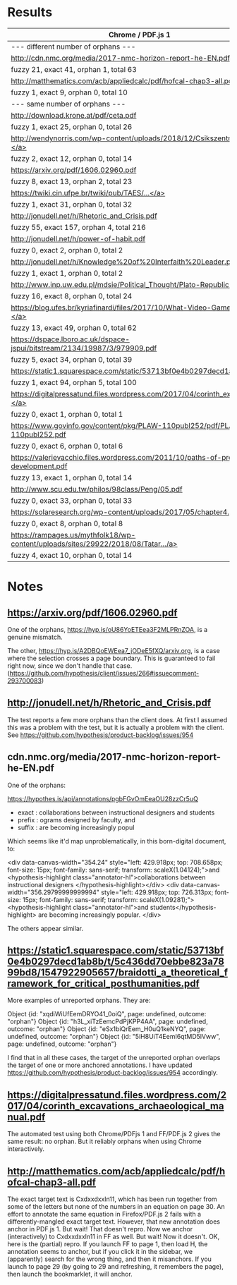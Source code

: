 # Results

|Chrome / PDF.js 1|Firefox / PDF.js 2 
|---|-
| --- different number of orphans --- |
| http://cdn.nmc.org/media/2017-nmc-horizon-report-he-EN.pdf | http://cdn.nmc.org/media/2017-nmc-horizon-report-he-EN.pdf
| fuzzy 21, exact 41, orphan 1, total 63 | fuzzy 50, exact 9, orphan 4, total 63
| http://matthematics.com/acb/appliedcalc/pdf/hofcal-chap3-all.pdf | http://matthematics.com/acb/appliedcalc/pdf/hofcal-chap3-all.pdf
| fuzzy 1, exact 9, orphan 0, total 10 | fuzzy 4, exact 5, orphan 1, total 10
| --- same  number of orphans --- |
| http://download.krone.at/pdf/ceta.pdf | http://download.krone.at/pdf/ceta.pdf 
|fuzzy 1, exact 25, orphan 0, total 26 | fuzzy 1, exact 25, orphan 0, total 26 | 
| <a href="http://wendynorris.com/wp-content/uploads/2018/12/Csikszentmihaly-and-Rochberg-Halton-1981-The-Meaning-of-Things-Domestic-Symbols-and-the-Self.pdf">http://wendynorris.com/wp-content/uploads/2018/12/Csikszentmihaly...</a> | <a href="http://wendynorris.com/wp-content/uploads/2018/12/Csikszentmihaly-and-Rochberg-Halton-1981-The-Meaning-of-Things-Domestic-Symbols-and-the-Self.pdf">http://wendynorris.com/wp-content/uploads/2018/12/Csikszentmihaly...</a> 
|fuzzy 2, exact 12, orphan 0, total 14 | fuzzy 11, exact 3, orphan 0, total 14
| https://arxiv.org/pdf/1606.02960.pdf | https://arxiv.org/pdf/1606.02960.pdf 
| fuzzy 8, exact 13, orphan 2, total 23 |  fuzzy 13, exact 8, orphan 2, total 23
 <a href="https://twiki.cin.ufpe.br/twiki/pub/TAES/TAES2201502/295251F9-8935-4D0A-B6D3-112E91E22E44.pdf">https://twiki.cin.ufpe.br/twiki/pub/TAES/...</a> | <a href="https://twiki.cin.ufpe.br/twiki/pub/TAES/TAES2201502/295251F9-8935-4D0A-B6D3-112E91E22E44.pdf">https://twiki.cin.ufpe.br/twiki/pub/TAES/...</a> |
| fuzzy 1, exact 31, orphan 0, total 32 | fuzzy 1, exact 31, orphan 0, total 32
| http://jonudell.net/h/Rhetoric_and_Crisis.pdf | http://jonudell.net/h/Rhetoric_and_Crisis.pdf
| fuzzy 55, exact 157, orphan 4, total 216 |  fuzzy 126, exact 86, orphan 4, total 216
| http://jonudell.net/h/power-of-habit.pdf | http://jonudell.net/h/power-of-habit.pdf
| fuzzy 0, exact 2, orphan 0, total 2 | fuzzy 0, exact 2, orphan 0, total 2
| http://jonudell.net/h/Knowledge%20of%20Interfaith%20Leader.pdf | http://jonudell.net/h/Knowledge%20of%20Interfaith%20Leader.pdf
| fuzzy 1, exact 1, orphan 0, total 2 | fuzzy 1, exact 1, orphan 0, total 2
| http://www.inp.uw.edu.pl/mdsie/Political_Thought/Plato-Republic.pdf | http://www.inp.uw.edu.pl/mdsie/Political_Thought/Plato-Republic.pdf
| fuzzy 16, exact 8, orphan 0, total 24 | fuzzy 1, exact 23, orphan 0, total 24
| <a href="https://blog.ufes.br/kyriafinardi/files/2017/10/What-Video-Games-Have-to-Teach-us-About-Learning-and-Literacy-2003.-ilovepdf-compressed.pdf">https://blog.ufes.br/kyriafinardi/files/2017/10/What-Video-Games-Have...</a> | <a href="https://blog.ufes.br/kyriafinardi/files/2017/10/What-Video-Games-Have-to-Teach-us-About-Learning-and-Literacy-2003.-ilovepdf-compressed.pdf">https://blog.ufes.br/kyriafinardi/files/2017/10/What-Video-Games-Have...</a> 
| fuzzy 13, exact 49, orphan 0, total 62 | fuzzy 10, exact 52, orphan 0, total 62
| https://dspace.lboro.ac.uk/dspace-jspui/bitstream/2134/19987/3/979909.pdf | https://dspace.lboro.ac.uk/dspace-jspui/bitstream/2134/19987/3/979909.pdf
| fuzzy 5, exact 34, orphan 0, total 39 | fuzzy 11, exact 28, orphan 0, total 39
| <a href="https://static1.squarespace.com/static/53713bf0e4b0297decd1ab8b/t/5c436dd70ebbe823a7899bd8/1547922905657/braidotti_a_theoretical_framework_for_critical_posthumanities.pdf">https://static1.squarespace.com/static/53713bf0e4b0297decd1ab8b...</a> | <a href="https://static1.squarespace.com/static/53713bf0e4b0297decd1ab8b/t/5c436dd70ebbe823a7899bd8/1547922905657/braidotti_a_theoretical_framework_for_critical_posthumanities.pdf">https://static1.squarespace.com/static/53713bf0e4b0297decd1ab8b...</a>
| fuzzy 1, exact 94, orphan 5, total 100 | fuzzy 1, exact 94, orphan 5, total 100
| <a href="https://digitalpressatund.files.wordpress.com/2017/04/corinth_excavations_archaeological_manual.pdf">https://digitalpressatund.files.wordpress.com/2017/04/corinth_excavations...</a> | <a href="https://digitalpressatund.files.wordpress.com/2017/04/corinth_excavations_archaeological_manual.pdf">https://digitalpressatund.files.wordpress.com/2017/04/corinth_excavations...</a> 
| fuzzy 0, exact 1, orphan 0, total 1 | fuzzy 0, exact 1, orphan 0, total 1
| https://www.govinfo.gov/content/pkg/PLAW-110publ252/pdf/PLAW-110publ252.pdf | https://www.govinfo.gov/content/pkg/PLAW-110publ252/pdf/PLAW-110publ252.pdf
| fuzzy 0, exact 6, orphan 0, total 6 | fuzzy 2, exact 4, orphan 0, total 6
| https://valerievacchio.files.wordpress.com/2011/10/paths-of-professional-development.pdf | https://valerievacchio.files.wordpress.com/2011/10/paths-of-professional-development.pdf
| fuzzy 13, exact 1, orphan 0, total 14 | fuzzy 0, exact 14, orphan 0, total 14
| http://www.scu.edu.tw/philos/98class/Peng/05.pdf | http://www.scu.edu.tw/philos/98class/Peng/05.pdf
| fuzzy 0, exact 33, orphan 0, total 33 | fuzzy 1, exact 32, orphan 0, total 33
| https://solaresearch.org/wp-content/uploads/2017/05/chapter4.pdf | https://solaresearch.org/wp-content/uploads/2017/05/chapter4.pdf
| fuzzy 0, exact 8, orphan 0, total 8 | fuzzy 3, exact 5, orphan 0, total 8
|  <a href="https://rampages.us/mythfolk18/wp-content/uploads/sites/29922/2018/08/Tatar-Introduction-BatB-Anthology.pdf">https://rampages.us/mythfolk18/wp-content/uploads/sites/29922/2018/08/Tatar.../a> | <a href="https://rampages.us/mythfolk18/wp-content/uploads/sites/29922/2018/08/Tatar-Introduction-BatB-Anthology.pdf">https://rampages.us/mythfolk18/wp-content/uploads/sites/29922/2018/08/Tatar.../a>
| fuzzy 4, exact 10, orphan 0, total 14 | fuzzy 9, exact 5, orphan 0, total 14

# Notes

## https://arxiv.org/pdf/1606.02960.pdf

One of the orphans, https://hyp.is/oU86YoETEea3F2MLPRnZOA, is a genuine mismatch.

The other, https://hyp.is/A2DBQoEWEea7_jODeE5fXQ/arxiv.org, is a case where the selection crosses a page boundary. This is guaranteed to fail right now, since we don't handle that case. (https://github.com/hypothesis/client/issues/266#issuecomment-293700083)

## http://jonudell.net/h/Rhetoric_and_Crisis.pdf

The test reports a few more orphans than the client does. At first I assumed this was a problem with the test, but it is actually a problem with the client. See https://github.com/hypothesis/product-backlog/issues/954

## cdn.nmc.org/media/2017-nmc-horizon-report-he-EN.pdf

One of the orphans: 

https://hypothes.is/api/annotations/pgbFGvOmEeaOU28zzCr5uQ

- exact	:	collaborations between instructional designers and students
- prefix	:	ograms designed by faculty, and 
- suffix	:	 are becoming increasingly popul

Which seems like it'd map unproblematically, in this born-digital document, to:

&lt;div data-canvas-width="354.24" style="left: 429.918px; top: 708.658px; font-size: 15px; font-family: sans-serif; transform: scaleX(1.04124);">and &lt;hypothesis-highlight class="annotator-hl">collaborations between instructional designers &lt;/hypothesis-highlight>&lt;/div>
&lt;div data-canvas-width="356.29799999999994" style="left: 429.918px; top: 726.313px; font-size: 15px; font-family: sans-serif; transform: scaleX(1.09281);">&lt;hypothesis-highlight class="annotator-hl">and students&lt;/hypothesis-highlight> are becoming increasingly popular. &lt;/div>

The others appear similar. 

## https://static1.squarespace.com/static/53713bf0e4b0297decd1ab8b/t/5c436dd70ebbe823a7899bd8/1547922905657/braidotti_a_theoretical_framework_for_critical_posthumanities.pdf

More examples of unreported orphans. They are: 

Object {id: "xqdiWiUfEemDRYO41_0oiQ", page: undefined, outcome: "orphan"}
Object {id: "h3L_xiTzEemcPdPjKPP4AA", page: undefined, outcome: "orphan"}
Object {id: "eSx1biQrEem_H0uQ1keNYQ", page: undefined, outcome: "orphan"}
Object {id: "5iH8UiT4EemI6qtMD5lVww", page: undefined, outcome: "orphan"}

I find that in all these cases, the target of the unreported orphan overlaps the target of one or more anchored annotations. I have updated https://github.com/hypothesis/product-backlog/issues/954 accordingly.

## https://digitalpressatund.files.wordpress.com/2017/04/corinth_excavations_archaeological_manual.pdf

The automated test using both Chrome/PDFjs 1 and FF/PDF.js 2 gives the same result: no orphan. But it reliably orphans when using Chrome interactively. 

## http://matthematics.com/acb/appliedcalc/pdf/hofcal-chap3-all.pdf

The exact target text is Cxdxxdxxln11, which has been run together from some of the letters but none of the numbers in an equation on page 30. An effort to annotate the same equation in Firefox/PDF.js 2 fails with a differently-mangled exact target text. However, that new annotation does anchor in PDF.js 1. But wait! That doesn't repro. Now we anchor (interactively) to Cxdxxdxxln11 in FF as well. But wait! Now it doesn't. OK, here is the (partial) repro. If you launch FF to page 1, then load H, the annotation seems to anchor, but if you click it in the sidebar, we (apparently) search for the wrong thing, and then it misanchors. If you launch to page 29 (by going to 29 and refreshing, it remembers the page), then launch the bookmarklet, it will anchor.